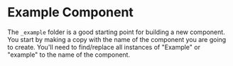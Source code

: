 # Example Component

The `_example` folder is a good starting point for building a new component. You start by making a copy with the name of the component you are going to create. You'll need to find/replace all instances of "Example" or "example" to the name of the component.
